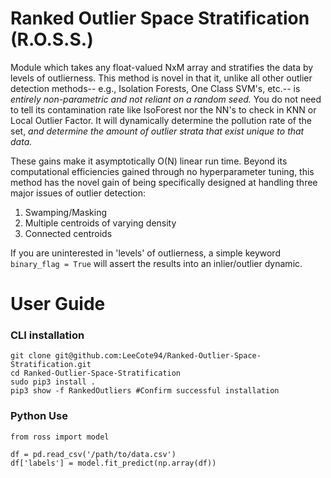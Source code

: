 # Ranked Outlier Space Stratification (R.O.S.S.)

Module which takes any float-valued NxM array and stratifies the data by levels of outlierness. This method is novel in that it, unlike all other outlier detection methods-- e.g., Isolation Forests, One Class SVM's, etc.-- is *entirely non-parametric and not reliant on a random seed.* You do not need to tell its contamination rate like IsoForest nor the NN's to check in KNN or Local Outlier Factor. It will dynamically determine the pollution rate of the set, *and determine the amount of outlier strata that exist unique to that data.* 

These gains make it asymptotically O(N) linear run time. Beyond its computational efficiencies gained through no hyperparameter tuning, this method has the novel gain of being specifically designed at handling three major issues of outlier detection:

1. Swamping/Masking
2. Multiple centroids of varying density
3. Connected centroids

If you are uninterested in 'levels' of outlierness, a simple keyword `binary_flag = True` will assert the results into an inlier/outlier dynamic.

# User Guide

### CLI installation
```
git clone git@github.com:LeeCote94/Ranked-Outlier-Space-Stratification.git
cd Ranked-Outlier-Space-Stratification
sudo pip3 install . 
pip3 show -f RankedOutliers #Confirm successful installation
```

### Python Use
```
from ross import model

df = pd.read_csv('/path/to/data.csv')
df['labels'] = model.fit_predict(np.array(df))
```
